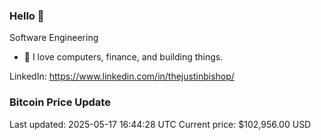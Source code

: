 ### Hello 🤙  

Software Engineering

- 🔭 I love computers, finance, and building things.
  
LinkedIn: https://www.linkedin.com/in/thejustinbishop/  

























































































































































































































### Bitcoin Price Update
Last updated: 2025-05-17 16:44:28 UTC
Current price: $102,956.00 USD

